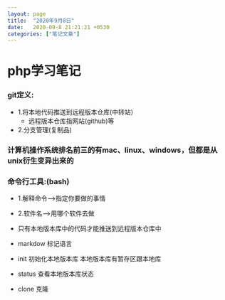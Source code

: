 ```yaml
---
layout: page
title:  "2020年9月8日"
date:   2020-09-8 21:21:21 +0530
categories: ["笔记文章"]
---
```


# php学习笔记

### git定义:
 - 1.将本地代码推送到远程版本仓库(中转站）
    - 远程版本仓库指网站(github)等 
 - 2.分支管理(复制品)
   
### 计算机操作系统排名前三的有mac、linux、windows，但都是从unix衍生变异出来的

### 命令行工具:(bash)
 - 1.解释命令——>指定你要做的事情
 - 2.软件名——>用哪个软件去做
 - 只有本地版本库中的代码才能推送到远程版本仓库中


 - markdow 标记语言
 - init    初始化本地版本库     本地版本库有暂存区跟本地库
 - status  查看本地版本库状态
 - clone   克隆

